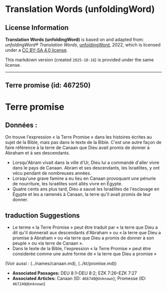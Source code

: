 # Translation Words (unfoldingWord)

## License Information

**Translation Words (unfoldingWord)** is based on and adapted from: _unfoldingWord® Translation Words_, [unfoldingWord](https://unfoldingword.org/utw), 2022, which is licensed under a [CC BY-SA 4.0 license](https://creativecommons.org/licenses/by-sa/4.0/legalcode.en).

This markdown version (created `2025-10-16`) is provided under the same license.



--------------------------------

## Terre promise (id: 467250)

Terre promise
=============

Données :
---------

On trouve l'expression « la Terre Promise » dans les histoires écrites au sujet de la Bible, mais pas dans le texte de la Bible. C'est une autre façon de faire référence à la terre de Canaan que Dieu avait promis de donner à Abraham et à ses descendants.

* Lorsqu'Abram vivait dans la ville d'Ur, Dieu lui a commandé d'aller vivre dans le pays de Canaan. Abram et ses descendants, les Israélites, y ont vécu pendant de nombreuses années.
* Lorsqu'une grave famine a eu lieu en Canaan provoquant une pénurie de nourriture, les Israélites sont allés vivre en Égypte.
* Quatre cents ans plus tard, Dieu a sauvé les Israélites de l'esclavage en Égypte et les a ramenés à Canaan, la terre qu'il avait promis de leur donner.

traduction Suggestions
----------------------

* Le terme « la Terre Promise » peut être traduit par « la terre que Dieu a dit qu'il donnerait aux descendants d'Abraham » ou « la terre que Dieu a promise à Abraham » ou «la terre que Dieu a promis de donner à son peuple » ou «la terre de Canaan ».
* Dans le texte de la Bible, l'expression « la Terre Promise » peut être considerée comme une autre forme de « la terre que Dieu a promise »

(Voir aussi : (../names/canaan.md), (../kt/promise.md))

* **Associated Passages:** DEU 8:1–DEU 8:2; EZK 7:26–EZK 7:27
* **Associated Articles:** Canaan (ID: `466740@Unknown`); Promesse (ID: `467249@Unknown`)

